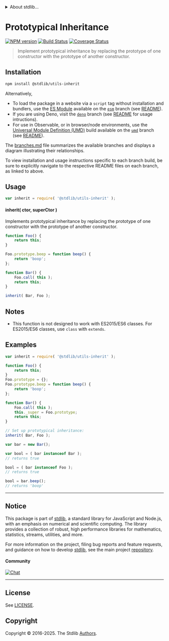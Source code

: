 <!--

@license Apache-2.0

Copyright (c) 2018 The Stdlib Authors.

Licensed under the Apache License, Version 2.0 (the "License");
you may not use this file except in compliance with the License.
You may obtain a copy of the License at

   http://www.apache.org/licenses/LICENSE-2.0

Unless required by applicable law or agreed to in writing, software
distributed under the License is distributed on an "AS IS" BASIS,
WITHOUT WARRANTIES OR CONDITIONS OF ANY KIND, either express or implied.
See the License for the specific language governing permissions and
limitations under the License.

-->


<details>
  <summary>
    About stdlib...
  </summary>
  <p>We believe in a future in which the web is a preferred environment for numerical computation. To help realize this future, we've built stdlib. stdlib is a standard library, with an emphasis on numerical and scientific computation, written in JavaScript (and C) for execution in browsers and in Node.js.</p>
  <p>The library is fully decomposable, being architected in such a way that you can swap out and mix and match APIs and functionality to cater to your exact preferences and use cases.</p>
  <p>When you use stdlib, you can be absolutely certain that you are using the most thorough, rigorous, well-written, studied, documented, tested, measured, and high-quality code out there.</p>
  <p>To join us in bringing numerical computing to the web, get started by checking us out on <a href="https://github.com/stdlib-js/stdlib">GitHub</a>, and please consider <a href="https://opencollective.com/stdlib">financially supporting stdlib</a>. We greatly appreciate your continued support!</p>
</details>

# Prototypical Inheritance

[![NPM version][npm-image]][npm-url] [![Build Status][test-image]][test-url] [![Coverage Status][coverage-image]][coverage-url] <!-- [![dependencies][dependencies-image]][dependencies-url] -->

> Implement prototypical inheritance by replacing the prototype of one constructor with the prototype of another constructor.

<section class="intro">

</section>

<!-- /.intro -->

<section class="installation">

## Installation

```bash
npm install @stdlib/utils-inherit
```

Alternatively,

-   To load the package in a website via a `script` tag without installation and bundlers, use the [ES Module][es-module] available on the [`esm`][esm-url] branch (see [README][esm-readme]).
-   If you are using Deno, visit the [`deno`][deno-url] branch (see [README][deno-readme] for usage intructions).
-   For use in Observable, or in browser/node environments, use the [Universal Module Definition (UMD)][umd] build available on the [`umd`][umd-url] branch (see [README][umd-readme]).

The [branches.md][branches-url] file summarizes the available branches and displays a diagram illustrating their relationships.

To view installation and usage instructions specific to each branch build, be sure to explicitly navigate to the respective README files on each branch, as linked to above.

</section>

<section class="usage">

## Usage

```javascript
var inherit = require( '@stdlib/utils-inherit' );
```

#### inherit( ctor, superCtor )

Implements prototypical inheritance by replacing the prototype of one constructor with the prototype of another constructor.

<!-- eslint-disable no-restricted-syntax -->

```javascript
function Foo() {
    return this;
}

Foo.prototype.beep = function beep() {
    return 'boop';
};

function Bar() {
    Foo.call( this );
    return this;
}

inherit( Bar, Foo );
```

</section>

<!-- /.usage -->

<section class="notes">

## Notes

-   This function is not designed to work with ES2015/ES6 classes. For ES2015/ES6 classes, use `class` with `extends`.

</section>

<!-- /.notes -->

<section class="examples">

## Examples

<!-- eslint-disable no-restricted-syntax -->

<!-- eslint no-undef: "error" -->

```javascript
var inherit = require( '@stdlib/utils-inherit' );

function Foo() {
    return this;
}
Foo.prototype = {};
Foo.prototype.beep = function beep() {
    return 'boop';
};

function Bar() {
    Foo.call( this );
    this._super = Foo.prototype;
    return this;
}

// Set up prototypical inheritance:
inherit( Bar, Foo );

var bar = new Bar();

var bool = ( bar instanceof Bar );
// returns true

bool = ( bar instanceof Foo );
// returns true

bool = bar.beep();
// returns 'boop'
```

</section>

<!-- /.examples -->

<!-- Section for related `stdlib` packages. Do not manually edit this section, as it is automatically populated. -->

<section class="related">

</section>

<!-- /.related -->

<!-- Section for all links. Make sure to keep an empty line after the `section` element and another before the `/section` close. -->


<section class="main-repo" >

* * *

## Notice

This package is part of [stdlib][stdlib], a standard library for JavaScript and Node.js, with an emphasis on numerical and scientific computing. The library provides a collection of robust, high performance libraries for mathematics, statistics, streams, utilities, and more.

For more information on the project, filing bug reports and feature requests, and guidance on how to develop [stdlib][stdlib], see the main project [repository][stdlib].

#### Community

[![Chat][chat-image]][chat-url]

---

## License

See [LICENSE][stdlib-license].


## Copyright

Copyright &copy; 2016-2025. The Stdlib [Authors][stdlib-authors].

</section>

<!-- /.stdlib -->

<!-- Section for all links. Make sure to keep an empty line after the `section` element and another before the `/section` close. -->

<section class="links">

[npm-image]: http://img.shields.io/npm/v/@stdlib/utils-inherit.svg
[npm-url]: https://npmjs.org/package/@stdlib/utils-inherit

[test-image]: https://github.com/stdlib-js/utils-inherit/actions/workflows/test.yml/badge.svg?branch=main
[test-url]: https://github.com/stdlib-js/utils-inherit/actions/workflows/test.yml?query=branch:main

[coverage-image]: https://img.shields.io/codecov/c/github/stdlib-js/utils-inherit/main.svg
[coverage-url]: https://codecov.io/github/stdlib-js/utils-inherit?branch=main

<!--

[dependencies-image]: https://img.shields.io/david/stdlib-js/utils-inherit.svg
[dependencies-url]: https://david-dm.org/stdlib-js/utils-inherit/main

-->

[chat-image]: https://img.shields.io/gitter/room/stdlib-js/stdlib.svg
[chat-url]: https://app.gitter.im/#/room/#stdlib-js_stdlib:gitter.im

[stdlib]: https://github.com/stdlib-js/stdlib

[stdlib-authors]: https://github.com/stdlib-js/stdlib/graphs/contributors

[umd]: https://github.com/umdjs/umd
[es-module]: https://developer.mozilla.org/en-US/docs/Web/JavaScript/Guide/Modules

[deno-url]: https://github.com/stdlib-js/utils-inherit/tree/deno
[deno-readme]: https://github.com/stdlib-js/utils-inherit/blob/deno/README.md
[umd-url]: https://github.com/stdlib-js/utils-inherit/tree/umd
[umd-readme]: https://github.com/stdlib-js/utils-inherit/blob/umd/README.md
[esm-url]: https://github.com/stdlib-js/utils-inherit/tree/esm
[esm-readme]: https://github.com/stdlib-js/utils-inherit/blob/esm/README.md
[branches-url]: https://github.com/stdlib-js/utils-inherit/blob/main/branches.md

[stdlib-license]: https://raw.githubusercontent.com/stdlib-js/utils-inherit/main/LICENSE

</section>

<!-- /.links -->
